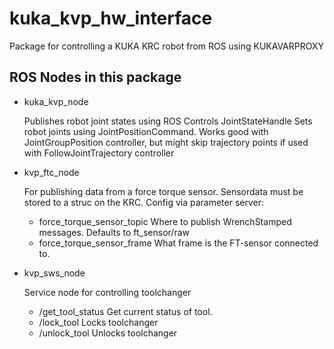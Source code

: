 # kuka_kvp_hw_interface

Package for controlling a KUKA KRC robot from ROS using KUKAVARPROXY


## ROS Nodes in this package

* kuka_kvp_node

   Publishes robot joint states using ROS Controls JointStateHandle
   Sets robot joints using JointPositionCommand. Works good with JointGroupPosition controller, but might skip trajectory points if used with FollowJointTrajectory controller

* kvp_ftc_node

   For publishing data from a force torque sensor. Sensordata must be stored to a struc on the KRC.
   Config via parameter server:
   * force_torque_sensor_topic Where to publish WrenchStamped messages. Defaults to ft_sensor/raw
   * force_torque_sensor_frame What frame is the FT-sensor connected to.

* kvp_sws_node

  Service node for controlling toolchanger
  * /get_tool_status Get current status of tool.
  * /lock_tool Locks toolchanger
  * /unlock_tool Unlocks toolchanger

